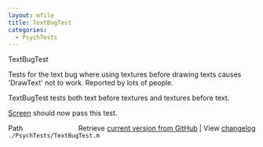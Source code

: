 ```yaml
---
layout: mfile
title: TextBugTest
categories:
  - PsychTests
---
```


TextBugTest

Tests for the text bug where using textures before drawing texts causes
'DrawText' not to work.  Reported by lots of people.

TextBugTest tests both text before textures and textures before text.

[Screen](/docs/Screen) should now pass this test.


<div class="code_header" style="text-align:right;">
  <span style="float:left;">Path&nbsp;&nbsp;</span> <span class="counter">Retrieve <a href=
  "https://raw.github.com/Psychtoolbox-3/Psychtoolbox-3/beta/./PsychTests/TextBugTest.m">current version from GitHub</a> | View <a href=
  "https://github.com/Psychtoolbox-3/Psychtoolbox-3/commits/beta/./PsychTests/TextBugTest.m">changelog</a></span>
</div>
<div class="code">
  <code>./PsychTests/TextBugTest.m</code>
</div>
